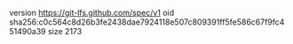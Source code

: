 version https://git-lfs.github.com/spec/v1
oid sha256:c0c564c8d26b3fe2438dae7924118e507c809391ff5fe586c67f9fc451490a39
size 2173
